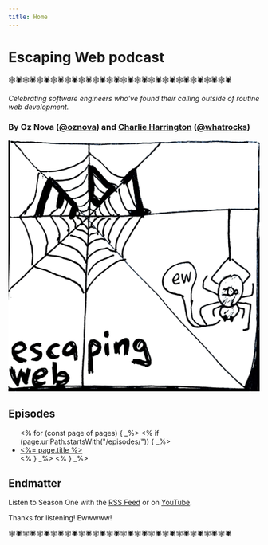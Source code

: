 ```yaml
---
title: Home
---
```


# Escaping Web podcast

🕸️🕷️🕸️🕷️🕸️🕷️🕸️🕷️🕸️🕷️🕸️🕷️🕸️🕷️🕸️🕷️🕸️🕷️🕸️🕷️🕸️🕷️🕸️🕷️🕸️🕷️🕸️🕷️🕸️🕷️🕸️🕷️

*Celebrating software engineers who've found their calling outside of routine web development.*

### By Oz Nova ([@oznova](https://twitter.com/oznova_)) and [Charlie Harrington](https://charlieharrington.com) ([@whatrocks](https://twitter.com/whatrocks))

![Escaping Web logo](logo.jpg)

## Episodes

<ul>
<% for (const page of pages) { _%>
<% if (page.urlPath.startsWith("/episodes/")) { _%>
  <li>
    <a href="<%= pathTo(page) %>"><%= page.title %></a>
  </li>
<% } _%>
<% } _%>
</ul>

## Endmatter

Listen to Season One with the [RSS Feed](https://escapingweb.github.io/rss/feed.rss) or on [YouTube](https://www.youtube.com/channel/UC7ryKVEuBAZY24THJHXIyhg).
        
Thanks for listening! Ewwwww!

🕸️🕷️🕸️🕷️🕸️🕷️🕸️🕷️🕸️🕷️🕸️🕷️🕸️🕷️🕸️🕷️🕸️🕷️🕸️🕷️🕸️🕷️🕸️🕷️🕸️🕷️🕸️🕷️🕸️🕷️🕸️🕷️